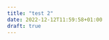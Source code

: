 ```yaml
---
title: "test 2"
date: 2022-12-12T11:59:58+01:00
draft: true
---
```

<!-- 

Voici les enoncés de la page à propos et des articles :


a propos : ---OK
- texte
- ikigai
- fiche domaine


4 articles : ---OK
- pourquoi nous avons choisi , 
- résume de l'article
- ce que j'ai appris
- les sources, 


1 experience : 
    ex -> un nouveau plugin d'ux/ui design qui vient de sortir
- sujet et objectif de l'expérience
- Résultat obtenu
- apprentissage
- idées d'application de la méthode


1 page de veille :
- sources
- emetteurs
- boule ?
- pourquoi

 -->

